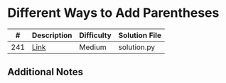 # Different Ways to Add Parentheses
|#|Description|Difficulty|Solution File|
|-|-|-|-|
|241|[Link](https://leetcode.com/problems/different-ways-to-add-parentheses/)|Medium|solution.py|

## Additional Notes
